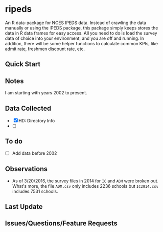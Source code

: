 # ripeds

An R data-package for NCES IPEDS data. Instead of crawling the data manually or using the IPEDS package, this package simply keeps stores the data in R data frames for easy access.  All you need to do is load the survey data of choice into your environment, and you are off and running.  In addition, there will be some helper functions to calculate common KPIs, like admit rate, freshmen discount rate, etc.

## Quick Start


## Notes  

I am starting with years 2002 to present.


## Data Collected

- [x] HD: Directory Info
- [ ] 


## To do

- [ ] Add data before 2002

## Observations  

- As of 3/20/2016, the survey files in 2014 for `IC` and `ADM` were broken out.  What's more, the file `ADM.csv` only includes 2236 schools but `IC2014.csv` includes 7531 schools.  



## Last Update


## Issues/Questions/Feature Requests